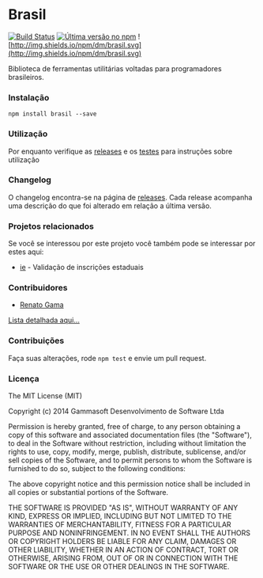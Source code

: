 Brasil
======

[![Build Status](https://drone.io/github.com/gammasoft/brasil/status.png)](https://drone.io/github.com/gammasoft/brasil/latest) [![Última versão no npm](https://badge.fury.io/js/brasil.png)](http://npmjs.org/package/brasil) ![http://img.shields.io/npm/dm/brasil.svg](http://img.shields.io/npm/dm/brasil.svg)

Biblioteca de ferramentas utilitárias voltadas para programadores brasileiros.

### Instalação

`npm install brasil --save`

### Utilização

Por enquanto verifique as [releases](https://github.com/gammasoft/brasil/releases) e os [testes](tests) para instruções sobre utilização

### Changelog

O changelog encontra-se na página de [releases](https://github.com/gammasoft/brasil/releases). Cada release acompanha uma descrição do que foi alterado em relação a última versão.

### Projetos relacionados

Se você se interessou por este projeto você também pode se interessar por estes aqui:

- [ie](https://github.com/gammasoft/ie) - Validação de inscrições estaduais

### Contribuidores

- [Renato Gama](http://www.github.com/renatoargh)

[Lista detalhada aqui...](contributors.md)

### Contribuições

Faça suas alterações, rode `npm test` e envie um pull request.

### Licença

The MIT License (MIT)

Copyright (c) 2014 Gammasoft Desenvolvimento de Software Ltda

Permission is hereby granted, free of charge, to any person obtaining a copy of this software and associated documentation files (the "Software"), to deal in the Software without restriction, including without limitation the rights to use, copy, modify, merge, publish, distribute, sublicense, and/or sell copies of the Software, and to permit persons to whom the Software is furnished to do so, subject to the following conditions:

The above copyright notice and this permission notice shall be included in all copies or substantial portions of the Software.

THE SOFTWARE IS PROVIDED "AS IS", WITHOUT WARRANTY OF ANY KIND, EXPRESS OR IMPLIED, INCLUDING BUT NOT LIMITED TO THE WARRANTIES OF MERCHANTABILITY, FITNESS FOR A PARTICULAR PURPOSE AND NONINFRINGEMENT. IN NO EVENT SHALL THE AUTHORS OR COPYRIGHT HOLDERS BE LIABLE FOR ANY CLAIM, DAMAGES OR OTHER LIABILITY, WHETHER IN AN ACTION OF CONTRACT, TORT OR OTHERWISE, ARISING FROM, OUT OF OR IN CONNECTION WITH THE SOFTWARE OR THE USE OR OTHER DEALINGS IN THE SOFTWARE.
